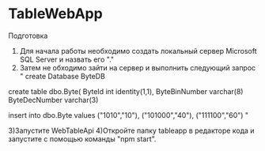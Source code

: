 # TableWebApp
Подготовка
1) Для начала работы необходимо создать локальный сервер Microsoft SQL Server и назвать его "."
2) Затем не обходимо зайти на сервер и выполнить следующий запрос 
"
create Database ByteDB

create table dbo.Byte(
ByteId int identity(1,1),
ByteBinNumber varchar(8)
ByteDecNumber varchar(3)
 
insert into dbo.Byte values
("1010","10"),
("101000","40"),
("111100","60")
"
 
3)Запустите WebTableApi 
4)Откройте папку tableapp в редакторе кода и запустите с помощью команды "npm start".
